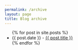 ```yaml
---
permalink: /archive
layout: page
title: Blog archive
---
```



<ul>
  {% for post in site.posts %}
    <li>
      {{ post.date }} - <a href=".{{ post.url }}">{{ post.title }}</a>
    </li>
  {% endfor %}
</ul>